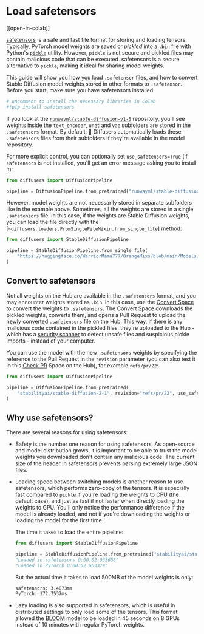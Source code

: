 <!--Copyright 2023 The HuggingFace Team. All rights reserved.

Licensed under the Apache License, Version 2.0 (the "License"); you may not use this file except in compliance with
the License. You may obtain a copy of the License at

http://www.apache.org/licenses/LICENSE-2.0

Unless required by applicable law or agreed to in writing, software distributed under the License is distributed on
an "AS IS" BASIS, WITHOUT WARRANTIES OR CONDITIONS OF ANY KIND, either express or implied. See the License for the
specific language governing permissions and limitations under the License.
-->

# Load safetensors

[[open-in-colab]]

[safetensors](https://github.com/huggingface/safetensors) is a safe and fast file format for storing and loading tensors. Typically, PyTorch model weights are saved or *pickled* into a `.bin` file with Python's [`pickle`](https://docs.python.org/3/library/pickle.html) utility. However, `pickle` is not secure and pickled files may contain malicious code that can be executed. safetensors is a secure alternative to `pickle`, making it ideal for sharing model weights.

This guide will show you how you load `.safetensor` files, and how to convert Stable Diffusion model weights stored in other formats to `.safetensor`. Before you start, make sure you have safetensors installed:

```py
# uncomment to install the necessary libraries in Colab
#!pip install safetensors
```

If you look at the [`runwayml/stable-diffusion-v1-5`](https://huggingface.co/runwayml/stable-diffusion-v1-5/tree/main) repository, you'll see weights inside the `text_encoder`, `unet` and `vae` subfolders are stored in the `.safetensors` format. By default, 🤗 Diffusers automatically loads these `.safetensors` files from their subfolders if they're available in the model repository.

For more explicit control, you can optionally set `use_safetensors=True` (if `safetensors` is not installed, you'll get an error message asking you to install it):

```py
from diffusers import DiffusionPipeline

pipeline = DiffusionPipeline.from_pretrained("runwayml/stable-diffusion-v1-5", use_safetensors=True)
```

However, model weights are not necessarily stored in separate subfolders like in the example above. Sometimes, all the weights are stored in a single `.safetensors` file. In this case, if the weights are Stable Diffusion weights, you can load the file directly with the [`~diffusers.loaders.FromSingleFileMixin.from_single_file`] method:

```py
from diffusers import StableDiffusionPipeline

pipeline = StableDiffusionPipeline.from_single_file(
    "https://huggingface.co/WarriorMama777/OrangeMixs/blob/main/Models/AbyssOrangeMix/AbyssOrangeMix.safetensors"
)
```

## Convert to safetensors

Not all weights on the Hub are available in the `.safetensors` format, and you may encounter weights stored as `.bin`. In this case, use the [Convert Space](https://huggingface.co/spaces/diffusers/convert) to convert the weights to `.safetensors`. The Convert Space downloads the pickled weights, converts them, and opens a Pull Request to upload the newly converted `.safetensors` file on the Hub. This way, if there is any malicious code contained in the pickled files, they're uploaded to the Hub - which has a [security scanner](https://huggingface.co/docs/hub/security-pickle#hubs-security-scanner) to detect unsafe files and suspicious pickle imports - instead of your computer.

You can use the model with the new `.safetensors` weights by specifying the reference to the Pull Request in the `revision` parameter (you can also test it in this [Check PR](https://huggingface.co/spaces/diffusers/check_pr) Space on the Hub), for example `refs/pr/22`:

```py
from diffusers import DiffusionPipeline

pipeline = DiffusionPipeline.from_pretrained(
    "stabilityai/stable-diffusion-2-1", revision="refs/pr/22", use_safetensors=True
)
```

## Why use safetensors?

There are several reasons for using safetensors:

- Safety is the number one reason for using safetensors. As open-source and model distribution grows, it is important to be able to trust the model weights you downloaded don't contain any malicious code. The current size of the header in safetensors prevents parsing extremely large JSON files.
- Loading speed between switching models is another reason to use safetensors, which performs zero-copy of the tensors. It is especially fast compared to `pickle` if you're loading the weights to CPU (the default case), and just as fast if not faster when directly loading the weights to GPU. You'll only notice the performance difference if the model is already loaded, and not if you're downloading the weights or loading the model for the first time.

	The time it takes to load the entire pipeline:

	```py
 	from diffusers import StableDiffusionPipeline

 	pipeline = StableDiffusionPipeline.from_pretrained("stabilityai/stable-diffusion-2-1", use_safetensors=True)
 	"Loaded in safetensors 0:00:02.033658"
 	"Loaded in PyTorch 0:00:02.663379"
	```

	But the actual time it takes to load 500MB of the model weights is only:

	```bash
	safetensors: 3.4873ms
	PyTorch: 172.7537ms
	```

- Lazy loading is also supported in safetensors, which is useful in distributed settings to only load some of the tensors. This format allowed the [BLOOM](https://huggingface.co/bigscience/bloom) model to be loaded in 45 seconds on 8 GPUs instead of 10 minutes with regular PyTorch weights.
